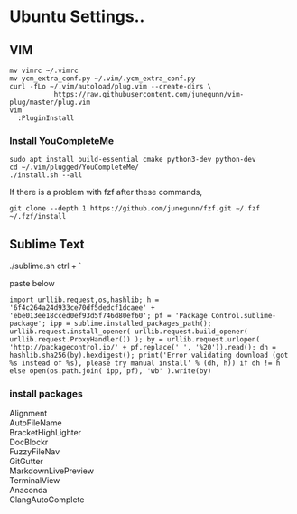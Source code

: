 # Ubuntu Settings..

## VIM
```
mv vimrc ~/.vimrc
mv ycm_extra_conf.py ~/.vim/.ycm_extra_conf.py
curl -fLo ~/.vim/autoload/plug.vim --create-dirs \
           https://raw.githubusercontent.com/junegunn/vim-plug/master/plug.vim
vim           
  :PluginInstall

```
### Install YouCompleteMe
```
sudo apt install build-essential cmake python3-dev python-dev
cd ~/.vim/plugged/YouCompleteMe/
./install.sh --all
```

If there is a problem with fzf after these commands, 
```
git clone --depth 1 https://github.com/junegunn/fzf.git ~/.fzf
~/.fzf/install
```

## Sublime Text
./sublime.sh
ctrl + `

paste below 

~~~~~~~~~~~
import urllib.request,os,hashlib; h = '6f4c264a24d933ce70df5dedcf1dcaee' + 'ebe013ee18cced0ef93d5f746d80ef60'; pf = 'Package Control.sublime-package'; ipp = sublime.installed_packages_path(); urllib.request.install_opener( urllib.request.build_opener( urllib.request.ProxyHandler()) ); by = urllib.request.urlopen( 'http://packagecontrol.io/' + pf.replace(' ', '%20')).read(); dh = hashlib.sha256(by).hexdigest(); print('Error validating download (got %s instead of %s), please try manual install' % (dh, h)) if dh != h else open(os.path.join( ipp, pf), 'wb' ).write(by) 
~~~~~~~~~~~

### install packages 
Alignment<br>
AutoFileName<br>
BracketHighLighter<br>
DocBlockr<br>
FuzzyFileNav<br>
GitGutter<br>
MarkdownLivePreview<br>
TerminalView<br>
Anaconda<br>
ClangAutoComplete<br>

